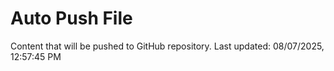 # Auto Push File

Content that will be pushed to GitHub repository.
Last updated: 08/07/2025, 12:57:45 PM